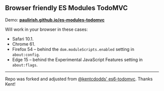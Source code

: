 
## Browser friendly ES Modules TodoMVC

Demo: **[paulirish.github.io/es-modules-todomvc](https://paulirish.github.io/es-modules-todomvc/)**

Will work in your browser in these cases:

<ul>
<li>Safari 10.1.</li>
<li>Chrome 61.</li>
<li>Firefox 54 – behind the <code>dom.moduleScripts.enabled</code> setting in <code>about:config</code>.</li>
<li>Edge 15 – behind the Experimental JavaScript Features setting in <code>about:flags</code>.</li>
</ul>

--------------

Repo was forked and adjusted from [@kentcdodds' es6-todomvc](https://github.com/kentcdodds/es6-todomvc). Thanks Kent!
